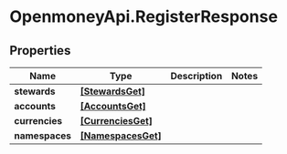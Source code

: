 # OpenmoneyApi.RegisterResponse

## Properties
Name | Type | Description | Notes
------------ | ------------- | ------------- | -------------
**stewards** | [**[StewardsGet]**](StewardsGet.md) |  | 
**accounts** | [**[AccountsGet]**](AccountsGet.md) |  | 
**currencies** | [**[CurrenciesGet]**](CurrenciesGet.md) |  | 
**namespaces** | [**[NamespacesGet]**](NamespacesGet.md) |  | 



